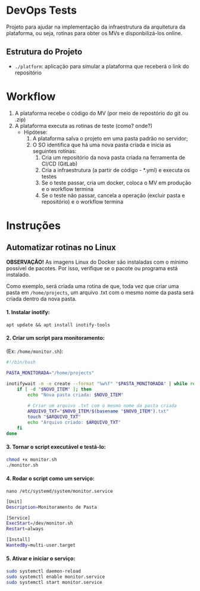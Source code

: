 # DevOps Tests

Projeto para ajudar na implementação da infraestrutura da arquitetura da plataforma, ou seja, rotinas para obter os MVs e disponbilizá-los online.

## Estrutura do Projeto

- `./platform`: aplicação para simular a plataforma que receberá o link do repositório


# Workflow

1. A plataforma recebe o código do MV (por meio de repostório do git ou .zip)
1. A plataforma executa as rotinas de teste (como? onde?)
    - Hipótese:
        1. A plataforma salva o projeto em uma pasta padrão no servidor;
        1. O SO identifica que há uma nova pasta criada e inicia as seguintes rotinas:
            1. Cria um repositório da nova pasta criada na ferramenta de CI/CD (GitLab) 
            1. Cria a infraestrutura (a partir de código - *.yml) e executa os testes
            1. Se o teste passar, cria um docker, coloca o MV em produção e o workflow termina
            1. Se o teste não passar, cancela a operação (excluir pasta e repositório) e o workflow termina


# Instruções

## Automatizar rotinas no Linux

**OBSERVAÇÃO!** As imagens Linux do Docker são instaladas com o mínimo possível de pacotes. Por isso, verifique se o pacote ou programa está instalado.

Como exemplo, será criada uma rotina de que, toda vez que criar uma pasta em `/home/projects`, um arquivo .txt com o mesmo nome da pasta será criada dentro da nova pasta.

#### 1. Instalar inotify:
`apt update && apt install inotify-tools`

#### 2. Criar um script para monitoramento:
(Ex: `/home/monitor.sh`):
```bash
#!/bin/bash

PASTA_MONITORADA="/home/projects"

inotifywait -m -e create --format "%w%f" "$PASTA_MONITORADA" | while read NOVO_ITEM; do
    if [ -d "$NOVO_ITEM" ]; then
        echo "Nova pasta criada: $NOVO_ITEM"
        
        # Criar um arquivo .txt com o mesmo nome da pasta criada
        ARQUIVO_TXT="$NOVO_ITEM/$(basename "$NOVO_ITEM").txt"
        touch "$ARQUIVO_TXT"
        echo "Arquivo criado: $ARQUIVO_TXT"
    fi
done
```

#### 3. Tornar o script executável e testá-lo:
```bash
chmod +x monitor.sh
./monitor.sh
```

#### 4. Rodar o script como um serviço:
`nano /etc/systemd/system/monitor.service`
```bash
[Unit]
Description=Monitoramento de Pasta

[Service]
ExecStart=/dev/monitor.sh
Restart=always

[Install]
WantedBy=multi-user.target
```

#### 5. Ativar e iniciar o serviço:
```bash
sudo systemctl daemon-reload
sudo systemctl enable monitor.service
sudo systemctl start monitor.service
```